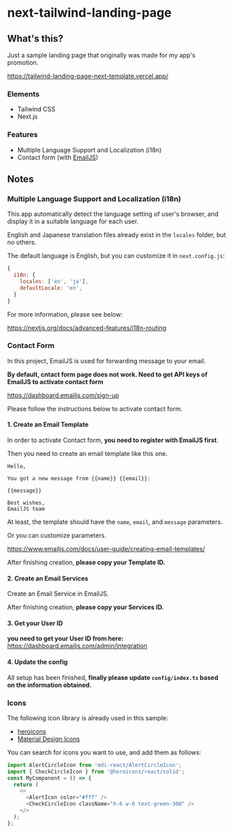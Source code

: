 # next-tailwind-landing-page

## What's this?

Just a sample landing page that originally was made for my app's promotion.

https://tailwind-landing-page-next-template.vercel.app/

### Elements

- Tailwind CSS
- Next.js

### Features

- Multiple Language Support and Localization (i18n)
- Contact form (with [EmailJS](https://dashboard.emailjs.com/sign-up))

## Notes

### Multiple Language Support and Localization (i18n)

This app automatically detect the language setting of user's browser, and display it in a suitable language for each user.   

English and Japanese translation files already exist in the `locales` folder, but no others.

The default language is English, but you can customize it in `next.config.js`:

```js
{
  i18n: {
    locales: ['en', 'ja'],
    defaultLocale: 'en',
  }
}
```

For more information, please see below:

https://nextjs.org/docs/advanced-features/i18n-routing


### Contact Form

In this project, EmailJS is used for forwarding message to your email.

**By default, cntact form page does not work. Need to get API keys of EmailJS to activate contact form**

https://dashboard.emailjs.com/sign-up

Please follow the instructions below to activate contact form.


#### 1. Create an Email Template

In order to activate Contact form, **you need to register with EmailJS first**.

Then you need to create an email template like this one.

```
Hello,

You got a new message from {{name}} {{email}}:

{{message}}

Best wishes,
EmailJS team
```

At least, the template should have the `name`, `email`, and `message` parameters.

Or you can customize parameters.

https://www.emailjs.com/docs/user-guide/creating-email-templates/

After finishing creation,  **please copy your Template ID.**


#### 2. Create an Email Services

Create an Email Service in EmailJS.

After finishing creation,  **please copy your Services ID.**


#### 3. Get your User ID

**you need to get your User ID from here:**
https://dashboard.emailjs.com/admin/integration


#### 4. Update the config

All setup has been finished, **finally please update `config/index.ts` based on the information obtained.**


### Icons

The following icon library is already used in this sample:

- [heroicons](https://heroicons.com/)
- [Material Design Icons](https://pictogrammers.github.io/@mdi/font/6.5.95/)

You can search for icons you want to use, and add them as follows:

```ts
import AlertCircleIcon from 'mdi-react/AlertCircleIcon';
import { CheckCircleIcon } from '@heroicons/react/solid';
const MyComponent = () => {
  return (
    <>
      <AlertIcon color="#fff" />
      <CheckCircleIcon className="h-6 w-6 text-green-300" />
    </>
  );
};
```

